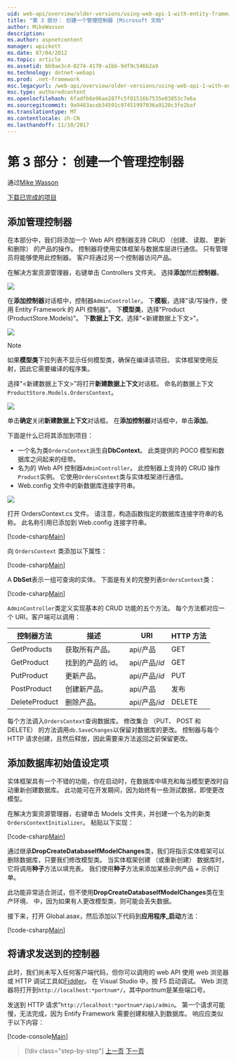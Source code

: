 ```yaml
---
uid: web-api/overview/older-versions/using-web-api-1-with-entity-framework-5/using-web-api-with-entity-framework-part-3
title: "第 3 部分： 创建一个管理控制器 |Microsoft 文档"
author: MikeWasson
description: 
ms.author: aspnetcontent
manager: wpickett
ms.date: 07/04/2012
ms.topic: article
ms.assetid: 6b9ae3c4-0274-4170-a1bb-9df9c546b2a9
ms.technology: dotnet-webapi
ms.prod: .net-framework
msc.legacyurl: /web-api/overview/older-versions/using-web-api-1-with-entity-framework-5/using-web-api-with-entity-framework-part-3
msc.type: authoredcontent
ms.openlocfilehash: 6fadfb6e96ae287fc5f81516b7535e03853c7e6a
ms.sourcegitcommit: 9a9483aceb34591c97451997036a9120c3fe2baf
ms.translationtype: MT
ms.contentlocale: zh-CN
ms.lasthandoff: 11/10/2017
---
```

<a name="part-3-creating-an-admin-controller"></a>第 3 部分： 创建一个管理控制器
====================
通过[Mike Wasson](https://github.com/MikeWasson)

[下载已完成的项目](http://code.msdn.microsoft.com/ASP-NET-Web-API-with-afa30545)

## <a name="add-an-admin-controller"></a>添加管理控制器

在本部分中，我们将添加一个 Web API 控制器支持 CRUD （创建、 读取、 更新和删除） 的产品的操作。 控制器将使用实体框架与数据库层进行通信。 只有管理员将能够使用此控制器。 客户将通过另一个控制器访问产品。

在解决方案资源管理器，右键单击 Controllers 文件夹。 选择**添加**然后**控制器**。

![](using-web-api-with-entity-framework-part-3/_static/image1.png)

在**添加控制器**对话框中，控制器`AdminController`。 下**模板**，选择&quot;读/写操作，使用 Entity Framework 的 API 控制器&quot;。 下**模型类**，选择"Product (ProductStore.Models)"。 下**数据上下文**，选择"&lt;新建数据上下文&gt;"。

![](using-web-api-with-entity-framework-part-3/_static/image2.png)

> [!NOTE]
> 如果**模型类**下拉列表不显示任何模型类，确保在编译该项目。 实体框架使用反射，因此它需要编译的程序集。


选择"&lt;新建数据上下文&gt;"将打开**新建数据上下文**对话框。 命名的数据上下文`ProductStore.Models.OrdersContext`。

![](using-web-api-with-entity-framework-part-3/_static/image3.png)

单击**确定**关闭**新建数据上下文**对话框。 在**添加控制器**对话框中，单击**添加**。

下面是什么已将其添加到项目：

- 一个名为类`OrdersContext`派生自**DbContext**。 此类提供的 POCO 模型和数据库之间起来的纽带。
- 名为的 Web API 控制器`AdminController`。 此控制器上支持的 CRUD 操作`Product`实例。 它使用`OrdersContext`类与实体框架进行通信。
- Web.config 文件中的新数据库连接字符串。

![](using-web-api-with-entity-framework-part-3/_static/image4.png)

打开 OrdersContext.cs 文件。 请注意，构造函数指定的数据库连接字符串的名称。 此名称引用已添加到 Web.config 连接字符串。

[!code-csharp[Main](using-web-api-with-entity-framework-part-3/samples/sample1.cs)]

向 `OrdersContext` 类添加以下属性：

[!code-csharp[Main](using-web-api-with-entity-framework-part-3/samples/sample2.cs)]

A **DbSet**表示一组可查询的实体。 下面是有关的完整列表`OrdersContext`类：

[!code-csharp[Main](using-web-api-with-entity-framework-part-3/samples/sample3.cs)]

`AdminController`类定义实现基本的 CRUD 功能的五个方法。 每个方法都对应一个 URI，客户端可以调用：

| 控制器方法 | 描述 | URI | HTTP 方法 |
| --- | --- | --- | --- |
| GetProducts | 获取所有产品。 | api/产品 | GET |
| GetProduct | 找到的产品的 id。 | api/产品/*id* | GET |
| PutProduct | 更新产品。 | api/产品/*id* | PUT |
| PostProduct | 创建新产品。 | api/产品 | 发布 |
| DeleteProduct | 删除产品。 | api/产品/*id* | DELETE |

每个方法调入`OrdersContext`查询数据库。 修改集合 （PUT、 POST 和 DELETE） 的方法调用`db.SaveChanges`以保留对数据库的更改。 控制器与每个 HTTP 请求创建，且然后释放，因此需要来方法返回之前保留更改。

## <a name="add-a-database-initializer"></a>添加数据库初始值设定项

实体框架具有一个不错的功能，你在启动时，在数据库中填充和每当模型更改时自动重新创建数据库。 此功能可在开发期间，因为始终有一些测试数据，即使更改模型。

在解决方案资源管理器，右键单击 Models 文件夹，并创建一个名为的新类`OrdersContextInitializer`。 粘贴以下实现：

[!code-csharp[Main](using-web-api-with-entity-framework-part-3/samples/sample4.cs)]

通过继承**DropCreateDatabaseIfModelChanges**类，我们将指示实体框架可以删除数据库，只要我们修改模型类。 当实体框架创建 （或重新创建） 数据库时，它将调用**种子**方法以填充表。 我们使用**种子**方法来添加某些示例产品 + 示例订单。

此功能非常适合测试，但不使用**DropCreateDatabaseIfModelChanges**类在生产环境、 中，因为如果有人更改模型类，则可能会丢失数据。

接下来，打开 Global.asax，然后添加以下代码到**应用程序\_启动**方法：

[!code-csharp[Main](using-web-api-with-entity-framework-part-3/samples/sample5.cs)]

## <a name="send-a-request-to-the-controller"></a>将请求发送到的控制器

此时，我们尚未写入任何客户端代码，但你可以调用的 web API 使用 web 浏览器或 HTTP 调试工具如[Fiddler](http://www.fiddler2.com/fiddler2/)。 在 Visual Studio 中，按 F5 启动调试。 Web 浏览器将打开到`http://localhost:*portnum*/`，其中*portnum*是某些端口号。

发送到 HTTP 请求"`http://localhost:*portnum*/api/admin`。 第一个请求可能慢，无法完成，因为 Entify Framework 需要创建和植入到数据库。 响应应类似于以下内容：

[!code-console[Main](using-web-api-with-entity-framework-part-3/samples/sample6.cmd)]

>[!div class="step-by-step"]
[上一页](using-web-api-with-entity-framework-part-2.md)
[下一页](using-web-api-with-entity-framework-part-4.md)
